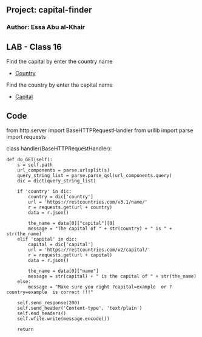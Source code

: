 ## Project:  capital-finder

### Author: Essa Abu al-Khair

## LAB - Class 16

Find the capital by enter the country name 

  - [Country](https://capital-finder3.vercel.app/api/capital-finder?country=Chile)

Find the country by enter the capital name 
  - [Capital](https://capital-finder3.vercel.app/api/capital-finder?capital=Santiago)





## Code 

from http.server import BaseHTTPRequestHandler
from urllib import parse
import requests


class handler(BaseHTTPRequestHandler):

    def do_GET(self):
        s = self.path
        url_components = parse.urlsplit(s)
        query_string_list = parse.parse_qsl(url_components.query)
        dic = dict(query_string_list)

        if 'country' in dic:
            country = dic['country']
            url = 'https://restcountries.com/v3.1/name/'
            r = requests.get(url + country)
            data = r.json()

            the_name = data[0]["capital"][0]
            message = "The capital of " + str(country) + " is " + str(the_name)
        elif 'capital' in dic:
            capital = dic['capital']
            url = 'https://restcountries.com/v2/capital/'
            r = requests.get(url + capital)
            data = r.json()

            the_name = data[0]["name"]
            message = str(capital) + " is the capital of " + str(the_name)
        else:
            message = "Make sure you right ?capital=example  or ?country=example  is correct !!!"

        self.send_response(200)
        self.send_header('Content-type', 'text/plain')
        self.end_headers()
        self.wfile.write(message.encode())

        return
